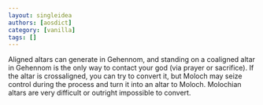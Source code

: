 ```yaml
---
layout: singleidea
authors: [aosdict]
category: [vanilla]
tags: []
---
```

Aligned altars can generate in Gehennom, and standing on a coaligned altar in Gehennom is the only way to contact your god (via prayer or sacrifice). If the altar is crossaligned, you can try to convert it, but Moloch may seize control during the process and turn it into an altar to Moloch. Molochian altars are very difficult or outright impossible to convert.
